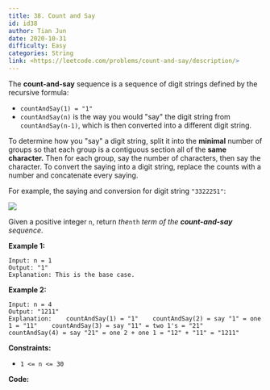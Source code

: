 ```yaml
---
title: 38. Count and Say
id: id38
author: Tian Jun
date: 2020-10-31
difficulty: Easy
categories: String
link: <https://leetcode.com/problems/count-and-say/description/>
---
```


The **count-and-say** sequence is a sequence of digit strings defined by the
recursive formula:

  * `countAndSay(1) = "1"`
  * `countAndSay(n)` is the way you would "say" the digit string from `countAndSay(n-1)`, which is then converted into a different digit string.

To determine how you "say" a digit string, split it into the **minimal**
number of groups so that each group is a contiguous section all of the **same
character.** Then for each group, say the number of characters, then say the
character. To convert the saying into a digit string, replace the counts with
a number and concatenate every saying.

For example, the saying and conversion for digit string `"3322251"`:

![](https://assets.leetcode.com/uploads/2020/10/23/countandsay.jpg)

Given a positive integer `n`, return _the_`nth` _term of the **count-and-say**
sequence_.



**Example 1:**
            
	Input: n = 1    
	Output: "1"    
	Explanation: This is the base case.    

**Example 2:**
            
	Input: n = 4    
	Output: "1211"    
	Explanation:    countAndSay(1) = "1"    countAndSay(2) = say "1" = one 1 = "11"    countAndSay(3) = say "11" = two 1's = "21"    countAndSay(4) = say "21" = one 2 + one 1 = "12" + "11" = "1211"    



**Constraints:**

  * `1 <= n <= 30`


**Code:**
